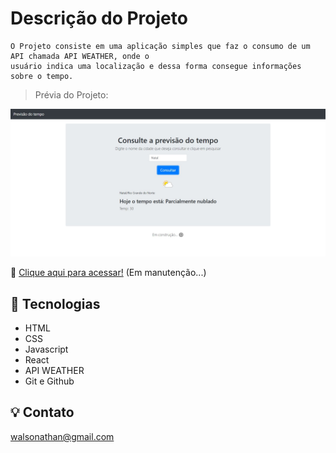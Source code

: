 # Descrição do Projeto
```
O Projeto consiste em uma aplicação simples que faz o consumo de um API chamada API WEATHER, onde o 
usuário indica uma localização e dessa forma consegue informações sobre o tempo.
```
> Prévia do Projeto:

![imagem](.github/image/preview.JPG)

🔗 [Clique aqui para acessar!](https://dabliuene.github.io/consulta-tempo/) (Em manutenção...)

## 🧰 Tecnologias

- HTML
- CSS
- Javascript
- React
- API WEATHER
- Git e Github

## 💡 Contato

walsonathan@gmail.com
